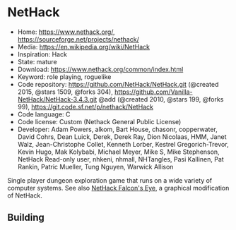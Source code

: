 # NetHack

- Home: https://www.nethack.org/, https://sourceforge.net/projects/nethack/
- Media: https://en.wikipedia.org/wiki/NetHack
- Inspiration: Hack
- State: mature
- Download: https://www.nethack.org/common/index.html
- Keyword: role playing, roguelike
- Code repository: https://github.com/NetHack/NetHack.git (@created 2015, @stars 1509, @forks 304), https://github.com/Vanilla-NetHack/NetHack-3.4.3.git @add (@created 2010, @stars 199, @forks 99), https://git.code.sf.net/p/nethack/NetHack
- Code language: C
- Code license: Custom (Nethack General Public License)
- Developer: Adam Powers, alkom, Bart House, chasonr, copperwater, David Cohrs, Dean Luick, Derek, Derek Ray, Dion Nicolaas, HMM, Janet Walz, Jean-Christophe Collet, Kenneth Lorber, Kestrel Gregorich-Trevor, Kevin Hugo, Mak Kolybabi, Michael Meyer, Mike S, Mike Stephenson, NetHack Read-only user, nhkeni, nhmall, NHTangles, Pasi Kallinen, Pat Rankin, Patric Mueller, Tung Nguyen, Warwick Allison

Single player dungeon exploration game that runs on a wide variety of computer systems.
See also [NetHack Falcon's Eye](https://sourceforge.net/projects/falconseye/), a graphical modification of NetHack.

## Building
